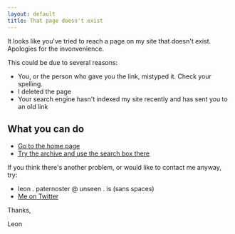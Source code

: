 ```yaml
---
layout: default
title: That page doesn't exist
---
```


It looks like you've tried to reach a page on my site that doesn't exist. Apologies for the invonvenience.

This could be due to several reasons:

- You, or the person who gave you the link, mistyped it. Check your spelling.
- I deleted the page
- Your search engine hasn't indexed my site recently and has sent you to an old link

## What you can do

- <a href="/">Go to the home page</a>
- <a href="/archive">Try the archive and use the search box there</a>

If you think there's another problem, or would like to contact me anyway, try:

- leon . paternoster @ unseen . is (sans spaces)
- <a href="http://twitter.com/leonpaternoster">Me on Twitter</a>

Thanks,

Leon